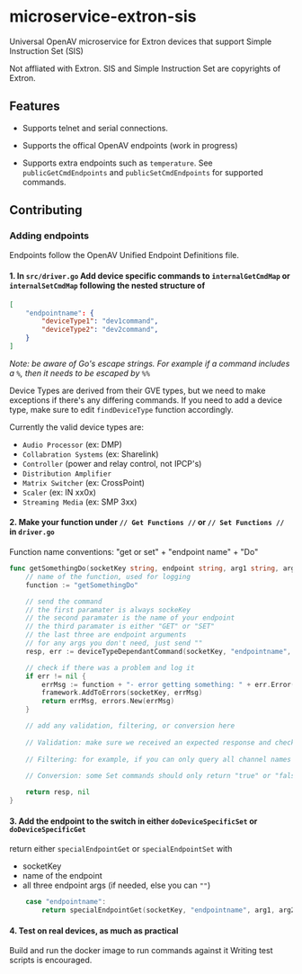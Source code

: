 # microservice-extron-sis

Universal OpenAV microservice for Extron devices that support Simple Instruction Set (SIS)

Not affliated with Extron.  SIS and Simple Instruction Set are copyrights of Extron.

## Features

- Supports telnet and serial connections.

- Supports the offical OpenAV endpoints (work in progress)

- Supports extra endpoints such as `temperature`.  See `publicGetCmdEndpoints` and `publicSetCmdEndpoints` for supported commands.

## Contributing

### Adding endpoints

Endpoints follow the OpenAV Unified Endpoint Definitions file.

#### 1. In `src/driver.go` Add device specific commands to `internalGetCmdMap` or `internalSetCmdMap` following the nested structure of

```json
[
    "endpointname": {
        "deviceType1": "dev1command",
        "deviceType2": "dev2command",
    }
]
```

*Note: be aware of Go's escape strings.  For example if a command includes a `%`, then it needs to be escaped by `%%`*

Device Types are derived from their GVE types, but we need to make exceptions if there's any differing commands.  If you need to add a device type, make sure to edit `findDeviceType` function accordingly.

Currently the valid device types are:

- `Audio Processor` (ex: DMP)
- `Collabration Systems` (ex: Sharelink)
- `Controller` (power and relay control, not IPCP's)
- `Distribution Amplifier`
- `Matrix Switcher` (ex: CrossPoint)
- `Scaler` (ex: IN xx0x)
- `Streaming Media` (ex: SMP 3xx)

#### 2. Make your function under `// Get Functions //` or `// Set Functions //` in `driver.go`

Function name conventions: "get or set" + "endpoint name" + "Do"

```go
func getSomethingDo(socketKey string, endpoint string, arg1 string, arg2 string, arg3 string) (string, error) {
    // name of the function, used for logging
    function := "getSomethingDo"

    // send the command
    // the first paramater is always sockeKey
    // the second paramater is the name of your endpoint
    // the third paramater is either "GET" or "SET"
    // the last three are endpoint arguments
    // for any args you don't need, just send ""
    resp, err := deviceTypeDependantCommand(socketKey, "endpointname", "GET", arg1, "", "")

    // check if there was a problem and log it
    if err != nil {
        errMsg := function + "- error getting something: " + err.Error()
        framework.AddToErrors(socketKey, errMsg)
        return errMsg, errors.New(errMsg)
    }

    // add any validation, filtering, or conversion here
    
    // Validation: make sure we received an expected response and check if the device returned an error message
    
    // Filtering: for example, if you can only query all channel names but you only want to return the n'th channel name, do that here.
    
    // Conversion: some Set commands should only return "true" or "false" or the err message, but the device may return an 1 or 0.  Convert that here.

    return resp, nil
}

```

#### 3. Add the endpoint to the switch in either `doDeviceSpecificSet` or `doDeviceSpecificGet`

return either `specialEndpointGet` or `specialEndpointSet` with

- socketKey
- name of the endpoint
- all three endpoint args (if needed, else you can `""`)

```go
    case "endpointname":
        return specialEndpointGet(socketKey, "endpointname", arg1, arg2, arg3)
```

#### 4. Test on real devices, as much as practical

Build and run the docker image to run commands against it
Writing test scripts is encouraged.
